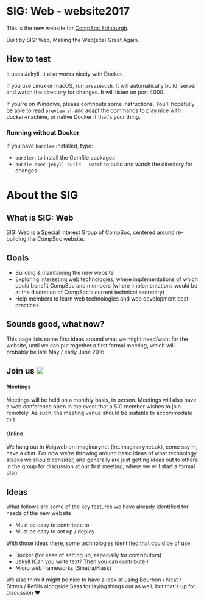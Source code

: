# SIG: Web - website2017
This is the new website for [CompSoc Edinburgh](http://comp-soc.com).

Built by SIG: Web, Making the Web(site) Great Again.

## How to test
It uses Jekyll. It also works nicely with Docker.

If you use Linux or macOS, run `preview.sh`. It will automatically build, server and watch the directory for changes. It will listen on port 4000.

If you're on Windows, please contribute some instructions. You'll hopefully be able to read `preview.sh` and adapt the commands to play nice with docker-machine, or native Docker if that's your thing.

### Running without Docker
If you have `bundler` installed, type:

- `bundler`, to install the Gemfile packages
- `bundle exec jekyll build --watch` to build and watch the directory for changes

# About the SIG
## What is SIG: Web
SIG: Web is a Special Interest Group of CompSoc, centered around re-building the CompSoc website.

## Goals
* Building & maintaining the new website
* Exploring interesting web technologies, where implementations of which could benefit CompSoc and members (where implementations would be at the discretion of CompSoc's current technical secretary)
* Help members to learn web technologies and web development best practices

## Sounds good, what now?
This page lists some first ideas around what we might need/want for the website, until we can put together a first formal meeting, which will probably be late May / early June 2016.

## Join us <a href="https://www.irccloud.com/invite?channel=%23sigweb&amp;hostname=irc.imaginarynet.uk&amp;port=6697&amp;ssl=1" target="_blank"><img src="https://www.irccloud.com/invite-svg?channel=%23sigweb&amp;hostname=irc.imaginarynet.uk&amp;port=6697&amp;ssl=1"  height="18"></a>

#### Meetings
Meetings will be held on a monthly basis, in person. Meetings will also have a web conference open in the event that a SIG member wishes to join remotely. As such, the meeting venue should be suitable to accommodate this.
#### Online
We hang out in #sigweb on Imaginarynet (irc.imaginarynet.uk), come say hi, have a chat. For now we're throwing around basic ideas of what technology stacks we should consider, and generally are just getting ideas out to others in the group for discussion at our first meeting, where we will start a formal plan.

## Ideas
What follows are some of the key features we have already identified for needs of the new website
* Must be easy to contribute to
* Must be easy to set up / deploy

With those ideas there, some technologies identified that could be of use:
* Docker (for ease of setting up, especially for contributors)
* Jekyll (Can you write text? Then you can contribute!)
* Micro web frameworks (Sinatra/Flask)

We also think it might be nice to have a look at using Bourbon / Neat / Bitters / Refills alongside Sass for laying things out as well, but that's up for discussion :heart:
